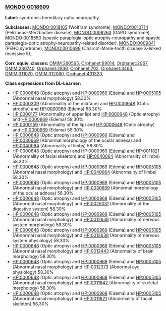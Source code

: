 
### [MONDO:0018609](http://purl.obolibrary.org/obo/MONDO_0018609)
**Label:** syndromic hereditary optic neuropathy

**Subclasses:** [MONDO:0018105](http://purl.obolibrary.org/obo/MONDO_0018105) (Wolfram syndrome), [MONDO:0010714](http://purl.obolibrary.org/obo/MONDO_0010714) (Pelizaeus-Merzbacher disease), [MONDO:0009263](http://purl.obolibrary.org/obo/MONDO_0009263) (GAPO syndrome), [MONDO:0018550](http://purl.obolibrary.org/obo/MONDO_0018550) (spastic paraplegia-optic atrophy-neuropathy and spastic paraplegia-optic atrophy-neuropathy-related disorder), [MONDO:0009841](http://purl.obolibrary.org/obo/MONDO_0009841) (PEHO syndrome), [MONDO:0010699](http://purl.obolibrary.org/obo/MONDO_0010699) (Charcot-Marie-tooth disease X-linked recessive 5), 

**Corr. equiv. classes:** [OMIM:260565](http://purl.obolibrary.org/obo/OMIM_260565), [Orphanet:99014](http://www.orpha.net/ORDO/Orphanet_99014), [Orphanet:2067](http://www.orpha.net/ORDO/Orphanet_2067), [OMIM:230740](http://purl.obolibrary.org/obo/OMIM_230740), [Orphanet:2836](http://www.orpha.net/ORDO/Orphanet_2836), [Orphanet:702](http://www.orpha.net/ORDO/Orphanet_702), [Orphanet:3463](http://www.orpha.net/ORDO/Orphanet_3463), [OMIM:311070](http://purl.obolibrary.org/obo/OMIM_311070), [OMIM:312080](http://purl.obolibrary.org/obo/OMIM_312080), [Orphanet:431320](http://www.orpha.net/ORDO/Orphanet_431320), 

**Class expressions from DL-Learner:**

- [HP:0000648](http://purl.obolibrary.org/obo/HP_0000648) (Optic atrophy) and [HP:0000969](http://purl.obolibrary.org/obo/HP_0000969) (Edema) and [HP:0005105](http://purl.obolibrary.org/obo/HP_0005105) (Abnormal nasal morphology) 58.30%
- [HP:0000309](http://purl.obolibrary.org/obo/HP_0000309) (Abnormality of the midface) and [HP:0000648](http://purl.obolibrary.org/obo/HP_0000648) (Optic atrophy) and [HP:0000969](http://purl.obolibrary.org/obo/HP_0000969) (Edema) 58.30%
- [HP:0000177](http://purl.obolibrary.org/obo/HP_0000177) (Abnormality of upper lip) and [HP:0000648](http://purl.obolibrary.org/obo/HP_0000648) (Optic atrophy) and [HP:0000969](http://purl.obolibrary.org/obo/HP_0000969) (Edema) 58.30%
- [HP:0000159](http://purl.obolibrary.org/obo/HP_0000159) (Abnormality of the lip) and [HP:0000648](http://purl.obolibrary.org/obo/HP_0000648) (Optic atrophy) and [HP:0000969](http://purl.obolibrary.org/obo/HP_0000969) (Edema) 58.30%
- [HP:0000648](http://purl.obolibrary.org/obo/HP_0000648) (Optic atrophy) and [HP:0000969](http://purl.obolibrary.org/obo/HP_0000969) (Edema) and [HP:0030669](http://purl.obolibrary.org/obo/HP_0030669) (Abnormal morphology of the ocular adnexa) and [HP:0040064](http://purl.obolibrary.org/obo/HP_0040064) (Abnormality of limbs) 58.30%
- [HP:0000648](http://purl.obolibrary.org/obo/HP_0000648) (Optic atrophy) and [HP:0000969](http://purl.obolibrary.org/obo/HP_0000969) (Edema) and [HP:0011821](http://purl.obolibrary.org/obo/HP_0011821) (Abnormality of facial skeleton) and [HP:0040064](http://purl.obolibrary.org/obo/HP_0040064) (Abnormality of limbs) 58.30%
- [HP:0000648](http://purl.obolibrary.org/obo/HP_0000648) (Optic atrophy) and [HP:0000969](http://purl.obolibrary.org/obo/HP_0000969) (Edema) and [HP:0005105](http://purl.obolibrary.org/obo/HP_0005105) (Abnormal nasal morphology) and [HP:0040064](http://purl.obolibrary.org/obo/HP_0040064) (Abnormality of limbs) 58.30%
- [HP:0000648](http://purl.obolibrary.org/obo/HP_0000648) (Optic atrophy) and [HP:0000969](http://purl.obolibrary.org/obo/HP_0000969) (Edema) and [HP:0005105](http://purl.obolibrary.org/obo/HP_0005105) (Abnormal nasal morphology) and [HP:0030669](http://purl.obolibrary.org/obo/HP_0030669) (Abnormal morphology of the ocular adnexa) 58.30%
- [HP:0000648](http://purl.obolibrary.org/obo/HP_0000648) (Optic atrophy) and [HP:0000969](http://purl.obolibrary.org/obo/HP_0000969) (Edema) and [HP:0005105](http://purl.obolibrary.org/obo/HP_0005105) (Abnormal nasal morphology) and [HP:0025031](http://purl.obolibrary.org/obo/HP_0025031) (Abnormality of the digestive system) 58.30%
- [HP:0000648](http://purl.obolibrary.org/obo/HP_0000648) (Optic atrophy) and [HP:0000969](http://purl.obolibrary.org/obo/HP_0000969) (Edema) and [HP:0005105](http://purl.obolibrary.org/obo/HP_0005105) (Abnormal nasal morphology) and [HP:0012639](http://purl.obolibrary.org/obo/HP_0012639) (Abnormality of nervous system morphology) 58.30%
- [HP:0000648](http://purl.obolibrary.org/obo/HP_0000648) (Optic atrophy) and [HP:0000969](http://purl.obolibrary.org/obo/HP_0000969) (Edema) and [HP:0005105](http://purl.obolibrary.org/obo/HP_0005105) (Abnormal nasal morphology) and [HP:0012638](http://purl.obolibrary.org/obo/HP_0012638) (Abnormality of nervous system physiology) 58.30%
- [HP:0000648](http://purl.obolibrary.org/obo/HP_0000648) (Optic atrophy) and [HP:0000969](http://purl.obolibrary.org/obo/HP_0000969) (Edema) and [HP:0005105](http://purl.obolibrary.org/obo/HP_0005105) (Abnormal nasal morphology) and [HP:0012443](http://purl.obolibrary.org/obo/HP_0012443) (Abnormality of brain morphology) 58.30%
- [HP:0000648](http://purl.obolibrary.org/obo/HP_0000648) (Optic atrophy) and [HP:0000969](http://purl.obolibrary.org/obo/HP_0000969) (Edema) and [HP:0005105](http://purl.obolibrary.org/obo/HP_0005105) (Abnormal nasal morphology) and [HP:0012373](http://purl.obolibrary.org/obo/HP_0012373) (Abnormal eye physiology) 58.30%
- [HP:0000648](http://purl.obolibrary.org/obo/HP_0000648) (Optic atrophy) and [HP:0000969](http://purl.obolibrary.org/obo/HP_0000969) (Edema) and [HP:0005105](http://purl.obolibrary.org/obo/HP_0005105) (Abnormal nasal morphology) and [HP:0011842](http://purl.obolibrary.org/obo/HP_0011842) (Abnormality of skeletal morphology) 58.30%
- [HP:0000648](http://purl.obolibrary.org/obo/HP_0000648) (Optic atrophy) and [HP:0000969](http://purl.obolibrary.org/obo/HP_0000969) (Edema) and [HP:0005105](http://purl.obolibrary.org/obo/HP_0005105) (Abnormal nasal morphology) and [HP:0011821](http://purl.obolibrary.org/obo/HP_0011821) (Abnormality of facial skeleton) 58.30%


